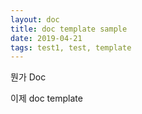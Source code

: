 ```yaml
---
layout: doc
title: doc template sample
date: 2019-04-21
tags: test1, test, template
---
```


뭔가 Doc

  이제 doc template
  
  
